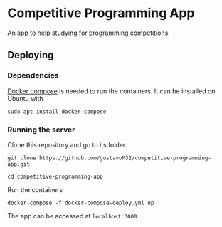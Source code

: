# Competitive Programming App

An app to help studying for programming competitions.

## Deploying

### Dependencies

[Docker compose](https://docs.docker.com/compose/install/) is needed to run the containers. It can be installed on Ubuntu with

```
sudo apt install docker-compose
```

### Running the server

Clone this repository and go to its folder

```
git clone https://github.com/gustavoM32/competitive-programming-app.git

cd competitive-programming-app
```

Run the containers

```
docker-compose -f docker-compose-deploy.yml up
```

The app can be accessed at `localhost:3000`.